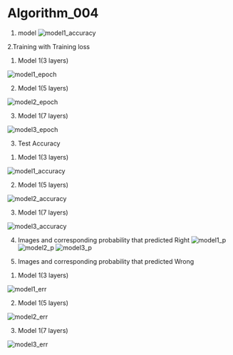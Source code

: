 # Algorithm_004

1. model
![model1_accuracy](https://user-images.githubusercontent.com/65910543/83597402-2ad35780-a5a2-11ea-8de1-5ea2d62d3d48.PNG)


2.Training with Training loss
1) Model 1(3 layers)

![model1_epoch](https://user-images.githubusercontent.com/65910543/83597542-8a316780-a5a2-11ea-8d8a-123909975b83.PNG)

2) Model 1(5 layers)

![model2_epoch](https://user-images.githubusercontent.com/65910543/83597549-8dc4ee80-a5a2-11ea-8d2d-4b000b1240b9.PNG)

3) Model 1(7 layers)

![model3_epoch](https://user-images.githubusercontent.com/65910543/83597558-90bfdf00-a5a2-11ea-8c4d-c406339685a0.PNG)


3. Test Accuracy
1) Model 1(3 layers)

![model1_accuracy](https://user-images.githubusercontent.com/65910543/83597632-c369d780-a5a2-11ea-9112-c4c1520e0ee0.PNG)

2) Model 1(5 layers)

![model2_accuracy](https://user-images.githubusercontent.com/65910543/83597635-c5339b00-a5a2-11ea-9606-ae36236cc7ff.PNG)

3) Model 1(7 layers)

![model3_accuracy](https://user-images.githubusercontent.com/65910543/83597638-c6fd5e80-a5a2-11ea-82bc-bc1f16499542.PNG)


4. Images and corresponding probability that predicted Right
![model1_p](https://user-images.githubusercontent.com/65910543/83597749-0926a000-a5a3-11ea-9bae-562c0cf2e4be.PNG)
![model2_p](https://user-images.githubusercontent.com/65910543/83597753-0af06380-a5a3-11ea-89bc-9dd4225da8cd.PNG)
![model3_p](https://user-images.githubusercontent.com/65910543/83597758-0cba2700-a5a3-11ea-98b5-b06552ace1e2.PNG)


5. Images and corresponding probability that predicted Wrong
1) Model 1(3 layers)

![model1_err](https://user-images.githubusercontent.com/65910543/83597812-1f346080-a5a3-11ea-929d-5a9715d2a79d.PNG)

2) Model 1(5 layers)

![model2_err](https://user-images.githubusercontent.com/65910543/83597818-20fe2400-a5a3-11ea-9b83-8640e57c374e.PNG)

3) Model 1(7 layers)

![model3_err](https://user-images.githubusercontent.com/65910543/83597822-222f5100-a5a3-11ea-8dcd-d1aae0207927.PNG)
